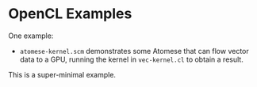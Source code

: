 OpenCL Examples
===============

One example:
* `atomese-kernel.scm` demonstrates some Atomese that can flow vector
  data to a GPU, running the kernel in `vec-kernel.cl` to obtain a
  result.

This is a super-minimal example.
